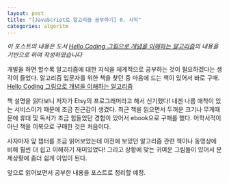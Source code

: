 ```yaml
---
layout: post
title: "[JavaScript로 알고리즘 공부하기] 0. 시작"
categories: algoritm
---
```


_이 포스트의 내용은 도서 [Hello Coding 그림으로 개념을 이해하는 알고리즘](https://book.naver.com/bookdb/book_detail.nhn?bid=11823284)의 내용을 기반으로 하여 작성하였습니다_

개발을 하면 할수록 알고리즘에 대한 지식을 체계적으로 공부하는 것이 필요하겠다는 생각이 들었다.
알고리즘 입문자를 위한 책을 찾던 중 마음에 드는 책이 있어서 바로 구매. 
[Hello Coding 그림으로 개념을 이해하는 알고리즘](https://book.naver.com/bookdb/book_detail.nhn?bid=11823284)

책 설명을 읽다보니 저자가 Etsy의 프로그래머라고 해서 신기했다! 내겐 나름 애착이 있는 서비스이기 때문에 조금 친근감이 생겼다.
최근 책을 읽으면서 두꺼운 크기나 무게때문에 휴대 및 독서가 조금 힘들었던 경험이 있어서 ebook으로 구매를 했다. 어학서적이 아닌 책을 이북으로 구매한 것은 처음이다.

사자마자 앞 챕터를 조금 읽어보았는데 이전에 보았던 알고리즘 관련 책이나 동영상에 비해 훨씬 더 쉽고 이해하기 재미있었다!
그리고 상황에 맞는 귀여운 그림들이 있어서 문제상황에 좀더 쉽게 이입이 된다.

앞으로 읽어보면서 공부한 내용을 포스트로 정리할 예정.
